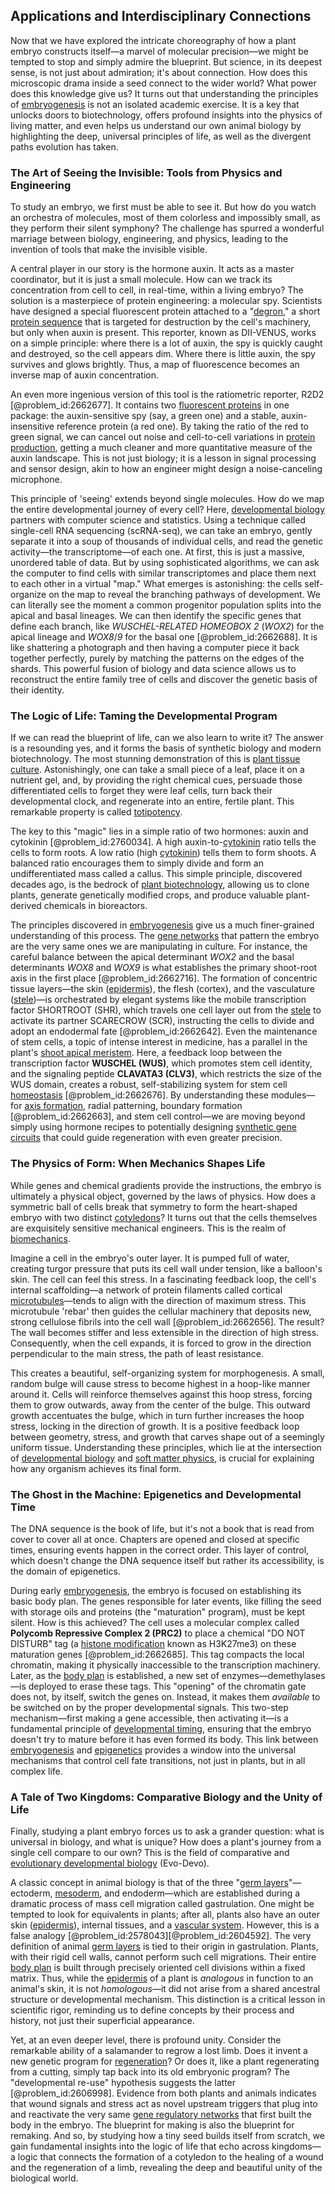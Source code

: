## Applications and Interdisciplinary Connections

Now that we have explored the intricate choreography of how a plant embryo constructs itself—a marvel of molecular precision—we might be tempted to stop and simply admire the blueprint. But science, in its deepest sense, is not just about admiration; it's about connection. How does this microscopic drama inside a seed connect to the wider world? What power does this knowledge give us? It turns out that understanding the principles of [embryogenesis](@article_id:154373) is not an isolated academic exercise. It is a key that unlocks doors to biotechnology, offers profound insights into the physics of living matter, and even helps us understand our own animal biology by highlighting the deep, universal principles of life, as well as the divergent paths evolution has taken.

### The Art of Seeing the Invisible: Tools from Physics and Engineering

To study an embryo, we first must be able to see it. But how do you watch an orchestra of molecules, most of them colorless and impossibly small, as they perform their silent symphony? The challenge has spurred a wonderful marriage between biology, engineering, and physics, leading to the invention of tools that make the invisible visible.

A central player in our story is the hormone auxin. It acts as a master coordinator, but it is just a small molecule. How can we track its concentration from cell to cell, in real-time, within a living embryo? The solution is a masterpiece of protein engineering: a molecular spy. Scientists have designed a special fluorescent protein attached to a "[degron](@article_id:180962)," a short [protein sequence](@article_id:184500) that is targeted for destruction by the cell's machinery, but only when auxin is present. This reporter, known as DII-VENUS, works on a simple principle: where there is a lot of auxin, the spy is quickly caught and destroyed, so the cell appears dim. Where there is little auxin, the spy survives and glows brightly. Thus, a map of fluorescence becomes an inverse map of auxin concentration.

An even more ingenious version of this tool is the ratiometric reporter, R2D2 [@problem_id:2662677]. It contains two [fluorescent proteins](@article_id:202347) in one package: the auxin-sensitive spy (say, a green one) and a stable, auxin-insensitive reference protein (a red one). By taking the ratio of the red to green signal, we can cancel out noise and cell-to-cell variations in [protein production](@article_id:203388), getting a much cleaner and more quantitative measure of the auxin landscape. This is not just biology; it is a lesson in signal processing and sensor design, akin to how an engineer might design a noise-canceling microphone.

This principle of 'seeing' extends beyond single molecules. How do we map the entire developmental journey of every cell? Here, [developmental biology](@article_id:141368) partners with computer science and statistics. Using a technique called single-cell RNA sequencing (scRNA-seq), we can take an embryo, gently separate it into a soup of thousands of individual cells, and read the genetic activity—the transcriptome—of each one. At first, this is just a massive, unordered table of data. But by using sophisticated algorithms, we can ask the computer to find cells with similar transcriptomes and place them next to each other in a virtual "map." What emerges is astonishing: the cells self-organize on the map to reveal the branching pathways of development. We can literally see the moment a common progenitor population splits into the apical and basal lineages. We can then identify the specific genes that define each branch, like *WUSCHEL-RELATED HOMEOBOX 2* (*WOX2*) for the apical lineage and *WOX8*/*9* for the basal one [@problem_id:2662688]. It is like shattering a photograph and then having a computer piece it back together perfectly, purely by matching the patterns on the edges of the shards. This powerful fusion of biology and data science allows us to reconstruct the entire family tree of cells and discover the genetic basis of their identity.

### The Logic of Life: Taming the Developmental Program

If we can read the blueprint of life, can we also learn to write it? The answer is a resounding yes, and it forms the basis of synthetic biology and modern biotechnology. The most stunning demonstration of this is [plant tissue culture](@article_id:152642). Astonishingly, one can take a small piece of a leaf, place it on a nutrient gel, and, by providing the right chemical cues, persuade those differentiated cells to forget they were leaf cells, turn back their developmental clock, and regenerate into an entire, fertile plant. This remarkable property is called [totipotency](@article_id:137385).

The key to this "magic" lies in a simple ratio of two hormones: auxin and cytokinin [@problem_id:2760034]. A high auxin-to-[cytokinin](@article_id:190638) ratio tells the cells to form roots. A low ratio (high [cytokinin](@article_id:190638)) tells them to form shoots. A balanced ratio encourages them to simply divide and form an undifferentiated mass called a callus. This simple principle, discovered decades ago, is the bedrock of [plant biotechnology](@article_id:151807), allowing us to clone plants, generate genetically modified crops, and produce valuable plant-derived chemicals in bioreactors.

The principles discovered in [embryogenesis](@article_id:154373) give us a much finer-grained understanding of this process. The [gene networks](@article_id:262906) that pattern the embryo are the very same ones we are manipulating in culture. For instance, the careful balance between the apical determinant *WOX2* and the basal determinants *WOX8* and *WOX9* is what establishes the primary shoot-root axis in the first place [@problem_id:2662716]. The formation of concentric tissue layers—the skin ([epidermis](@article_id:164378)), the flesh (cortex), and the vasculature ([stele](@article_id:168257))—is orchestrated by elegant systems like the mobile transcription factor SHORTROOT (SHR), which travels one cell layer out from the [stele](@article_id:168257) to activate its partner SCARECROW (SCR), instructing the cells to divide and adopt an endodermal fate [@problem_id:2662642]. Even the maintenance of stem cells, a topic of intense interest in medicine, has a parallel in the plant's [shoot apical meristem](@article_id:167513). Here, a feedback loop between the transcription factor **WUSCHEL (WUS)**, which promotes stem cell identity, and the signaling peptide **CLAVATA3 (CLV3)**, which restricts the size of the WUS domain, creates a robust, self-stabilizing system for stem cell [homeostasis](@article_id:142226) [@problem_id:2662676]. By understanding these modules—for [axis formation](@article_id:271676), radial patterning, boundary formation [@problem_id:2662663], and stem cell control—we are moving beyond simply using hormone recipes to potentially designing [synthetic gene circuits](@article_id:268188) that could guide regeneration with even greater precision.

### The Physics of Form: When Mechanics Shapes Life

While genes and chemical gradients provide the instructions, the embryo is ultimately a physical object, governed by the laws of physics. How does a symmetric ball of cells break that symmetry to form the heart-shaped embryo with two distinct [cotyledons](@article_id:268697)? It turns out that the cells themselves are exquisitely sensitive mechanical engineers. This is the realm of [biomechanics](@article_id:153479).

Imagine a cell in the embryo's outer layer. It is pumped full of water, creating turgor pressure that puts its cell wall under tension, like a balloon's skin. The cell can feel this stress. In a fascinating feedback loop, the cell's internal scaffolding—a network of protein filaments called cortical [microtubules](@article_id:139377)—tends to align with the direction of maximum stress. This microtubule 'rebar' then guides the cellular machinery that deposits new, strong cellulose fibrils into the cell wall [@problem_id:2662656]. The result? The wall becomes stiffer and less extensible in the direction of high stress. Consequently, when the cell expands, it is forced to grow in the direction perpendicular to the main stress, the path of least resistance.

This creates a beautiful, self-organizing system for morphogenesis. A small, random bulge will cause stress to become highest in a hoop-like manner around it. Cells will reinforce themselves against this hoop stress, forcing them to grow outwards, away from the center of the bulge. This outward growth accentuates the bulge, which in turn further increases the hoop stress, locking in the direction of growth. It is a positive feedback loop between geometry, stress, and growth that carves shape out of a seemingly uniform tissue. Understanding these principles, which lie at the intersection of [developmental biology](@article_id:141368) and [soft matter physics](@article_id:144979), is crucial for explaining how any organism achieves its final form.

### The Ghost in the Machine: Epigenetics and Developmental Time

The DNA sequence is the book of life, but it's not a book that is read from cover to cover all at once. Chapters are opened and closed at specific times, ensuring events happen in the correct order. This layer of control, which doesn't change the DNA sequence itself but rather its accessibility, is the domain of epigenetics.

During early [embryogenesis](@article_id:154373), the embryo is focused on establishing its basic body plan. The genes responsible for later events, like filling the seed with storage oils and proteins (the "maturation" program), must be kept silent. How is this achieved? The cell uses a molecular complex called **Polycomb Repressive Complex 2 (PRC2)** to place a chemical "DO NOT DISTURB" tag (a [histone modification](@article_id:141044) known as $\text{H3K27me3}$) on these maturation genes [@problem_id:2662685]. This tag compacts the local chromatin, making it physically inaccessible to the transcription machinery. Later, as the [body plan](@article_id:136976) is established, a new set of enzymes—demethylases—is deployed to erase these tags. This "opening" of the chromatin gate does not, by itself, switch the genes on. Instead, it makes them *available* to be switched on by the proper developmental signals. This two-step mechanism—first making a gene accessible, then activating it—is a fundamental principle of [developmental timing](@article_id:276261), ensuring that the embryo doesn't try to mature before it has even formed its body. This link between [embryogenesis](@article_id:154373) and [epigenetics](@article_id:137609) provides a window into the universal mechanisms that control cell fate transitions, not just in plants, but in all complex life.

### A Tale of Two Kingdoms: Comparative Biology and the Unity of Life

Finally, studying a plant embryo forces us to ask a grander question: what is universal in biology, and what is unique? How does a plant's journey from a single cell compare to our own? This is the field of comparative and [evolutionary developmental biology](@article_id:138026) (Evo-Devo).

A classic concept in animal biology is that of the three "[germ layers](@article_id:146538)"—ectoderm, [mesoderm](@article_id:141185), and endoderm—which are established during a dramatic process of mass cell migration called gastrulation. One might be tempted to look for equivalents in plants; after all, plants also have an outer skin ([epidermis](@article_id:164378)), internal tissues, and a [vascular system](@article_id:138917). However, this is a false analogy [@problem_id:2578043][@problem_id:2604592]. The very definition of animal [germ layers](@article_id:146538) is tied to their origin in gastrulation. Plants, with their rigid cell walls, cannot perform such cell migrations. Their entire [body plan](@article_id:136976) is built through precisely oriented cell divisions within a fixed matrix. Thus, while the [epidermis](@article_id:164378) of a plant is *analogous* in function to an animal's skin, it is not *homologous*—it did not arise from a shared ancestral structure or developmental mechanism. This distinction is a critical lesson in scientific rigor, reminding us to define concepts by their process and history, not just their superficial appearance.

Yet, at an even deeper level, there is profound unity. Consider the remarkable ability of a salamander to regrow a lost limb. Does it invent a new genetic program for [regeneration](@article_id:145678)? Or does it, like a plant regenerating from a cutting, simply tap back into its old embryonic program? The "developmental re-use" hypothesis suggests the latter [@problem_id:2606998]. Evidence from both plants and animals indicates that wound signals and stress act as novel upstream triggers that plug into and reactivate the very same [gene regulatory networks](@article_id:150482) that first built the body in the embryo. The blueprint for making is also the blueprint for remaking. And so, by studying how a tiny seed builds itself from scratch, we gain fundamental insights into the logic of life that echo across kingdoms—a logic that connects the formation of a cotyledon to the healing of a wound and the regeneration of a limb, revealing the deep and beautiful unity of the biological world.